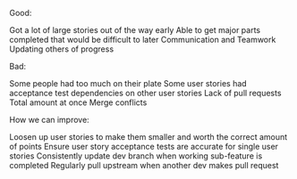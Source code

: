 Good:
	
Got a lot of large stories out of the way early
Able to get major parts completed that would be difficult to later
Communication and Teamwork
Updating others of progress

Bad:


Some people had too much on their plate
Some user stories had acceptance test dependencies on other user stories
Lack of pull requests
Total amount at once Merge conflicts


How we can improve:

Loosen up user stories to make them smaller and worth the correct amount of points
Ensure user story acceptance tests are accurate for single user stories
Consistently update dev branch when working sub-feature is completed
Regularly pull upstream when another dev makes pull request
